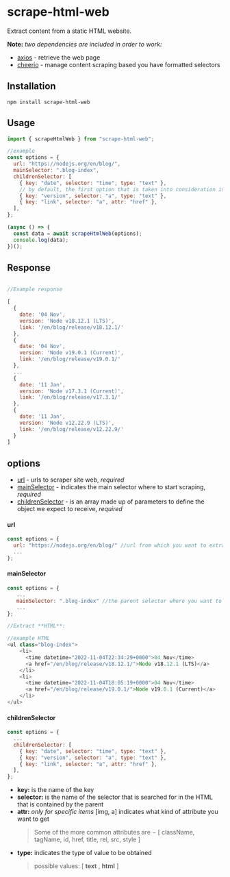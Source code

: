 # scrape-html-web

Extract content from a static HTML website.

**Note:**
_two dependencies are included in order to work:_
* [axios](https://www.npmjs.com/package/cheerio) - retrieve the web page
* [cheerio](https://www.npmjs.com/package/axios) - manage content scraping based you have formatted selectors

## Installation

```
npm install scrape-html-web
```

## Usage

```javascript
import { scrapeHtmlWeb } from "scrape-html-web";

//example
const options = {
  url: "https://nodejs.org/en/blog/",
  mainSelector: ".blog-index",
  childrenSelector: [
    { key: "date", selector: "time", type: "text" },
    // by default, the first option that is taken into consideration is att
    { key: "version", selector: "a", type: "text" },
    { key: "link", selector: "a", attr: "href" },
  ],
};

(async () => {
  const data = await scrapeHtmlWeb(options);
  console.log(data);
})();
```

## Response
```javascript

//Example response

[
  {
    date: '04 Nov',
    version: 'Node v18.12.1 (LTS)',
    link: '/en/blog/release/v18.12.1/'
  },
  {
    date: '04 Nov',
    version: 'Node v19.0.1 (Current)',
    link: '/en/blog/release/v19.0.1/'
  },
  ...
  {
    date: '11 Jan',
    version: 'Node v17.3.1 (Current)',
    link: '/en/blog/release/v17.3.1/'
  },
  {
    date: '11 Jan',
    version: 'Node v12.22.9 (LTS)',
    link: '/en/blog/release/v12.22.9/'
  }
]

```

## options

* [url](#url) - urls to scraper site web, _required_
* [mainSelector](#mainselector) - indicates the main selector where to start scraping, _required_
* [childrenSelector](#childrenselector) - is an array made up of parameters to define the object we expect to receive, _required_

#### url
```javascript
const options = {
  url: "https://nodejs.org/en/blog/" //url from which you want to extrapolate the data,
  ...
};
```

#### mainSelector
```javascript
const options = {
   ...
   mainSelector: ".blog-index" //the parent selector where you want to start from,
   ...
};

//Extract **HTML**:

//example HTML
<ul class="blog-index">
    <li>
      <time datetime="2022-11-04T22:34:29+0000">04 Nov</time>
      <a href="/en/blog/release/v18.12.1/">Node v18.12.1 (LTS)</a>
    </li>
    <li>
      <time datetime="2022-11-04T18:05:19+0000">04 Nov</time>
      <a href="/en/blog/release/v19.0.1/">Node v19.0.1 (Current)</a>
    </li>
</ul>
```

#### childrenSelector
```javascript
const options = {
  ...
  childrenSelector: [
    { key: "date", selector: "time", type: "text" },
    { key: "version", selector: "a", type: "text" },
    { key: "link", selector: "a", attr: "href" },
  ],
};
```

- **key:** is the name of the key
- **selector:** is the name of the selector that is searched for in the HTML that is contained by the parent
- **attr:** _only for specific items_ [img, a] indicates what kind of attribute you want to get
  > Some of the more common attributes are − [ className, tagName, id, href, title, rel, src, style ]
- **type:** indicates the type of value to be obtained
  > possible values: [ **text** , **html** ]
